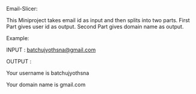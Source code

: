 Email-Slicer:

This Miniproject takes email id as input and then splits into two parts.
First Part gives user id as output.
Second Part gives domain name as output.

Example:

INPUT : batchujyothsna@gmail.com

OUTPUT : 

Your username is batchujyothsna

Your domain name is gmail.com
